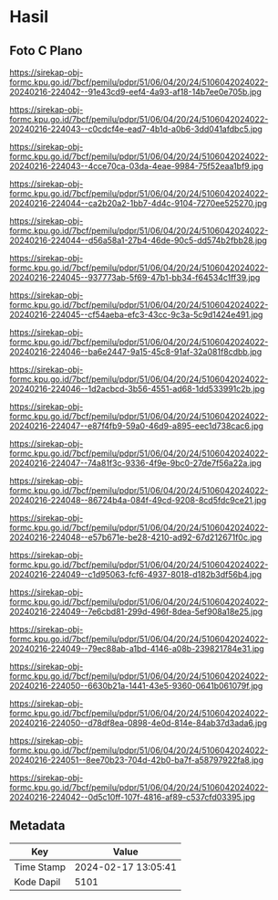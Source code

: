 # Hasil

## Foto C Plano

https://sirekap-obj-formc.kpu.go.id/7bcf/pemilu/pdpr/51/06/04/20/24/5106042024022-20240216-224042--91e43cd9-eef4-4a93-af18-14b7ee0e705b.jpg

https://sirekap-obj-formc.kpu.go.id/7bcf/pemilu/pdpr/51/06/04/20/24/5106042024022-20240216-224043--c0cdcf4e-ead7-4b1d-a0b6-3dd041afdbc5.jpg

https://sirekap-obj-formc.kpu.go.id/7bcf/pemilu/pdpr/51/06/04/20/24/5106042024022-20240216-224043--4cce70ca-03da-4eae-9984-75f52eaa1bf9.jpg

https://sirekap-obj-formc.kpu.go.id/7bcf/pemilu/pdpr/51/06/04/20/24/5106042024022-20240216-224044--ca2b20a2-1bb7-4d4c-9104-7270ee525270.jpg

https://sirekap-obj-formc.kpu.go.id/7bcf/pemilu/pdpr/51/06/04/20/24/5106042024022-20240216-224044--d56a58a1-27b4-46de-90c5-dd574b2fbb28.jpg

https://sirekap-obj-formc.kpu.go.id/7bcf/pemilu/pdpr/51/06/04/20/24/5106042024022-20240216-224045--937773ab-5f69-47b1-bb34-f64534c1ff39.jpg

https://sirekap-obj-formc.kpu.go.id/7bcf/pemilu/pdpr/51/06/04/20/24/5106042024022-20240216-224045--cf54aeba-efc3-43cc-9c3a-5c9d1424e491.jpg

https://sirekap-obj-formc.kpu.go.id/7bcf/pemilu/pdpr/51/06/04/20/24/5106042024022-20240216-224046--ba6e2447-9a15-45c8-91af-32a081f8cdbb.jpg

https://sirekap-obj-formc.kpu.go.id/7bcf/pemilu/pdpr/51/06/04/20/24/5106042024022-20240216-224046--1d2acbcd-3b56-4551-ad68-1dd533991c2b.jpg

https://sirekap-obj-formc.kpu.go.id/7bcf/pemilu/pdpr/51/06/04/20/24/5106042024022-20240216-224047--e87f4fb9-59a0-46d9-a895-eec1d738cac6.jpg

https://sirekap-obj-formc.kpu.go.id/7bcf/pemilu/pdpr/51/06/04/20/24/5106042024022-20240216-224047--74a81f3c-9336-4f9e-9bc0-27de7f56a22a.jpg

https://sirekap-obj-formc.kpu.go.id/7bcf/pemilu/pdpr/51/06/04/20/24/5106042024022-20240216-224048--86724b4a-084f-49cd-9208-8cd5fdc9ce21.jpg

https://sirekap-obj-formc.kpu.go.id/7bcf/pemilu/pdpr/51/06/04/20/24/5106042024022-20240216-224048--e57b671e-be28-4210-ad92-67d212671f0c.jpg

https://sirekap-obj-formc.kpu.go.id/7bcf/pemilu/pdpr/51/06/04/20/24/5106042024022-20240216-224049--c1d95063-fcf6-4937-8018-d182b3df56b4.jpg

https://sirekap-obj-formc.kpu.go.id/7bcf/pemilu/pdpr/51/06/04/20/24/5106042024022-20240216-224049--7e6cbd81-299d-496f-8dea-5ef908a18e25.jpg

https://sirekap-obj-formc.kpu.go.id/7bcf/pemilu/pdpr/51/06/04/20/24/5106042024022-20240216-224049--79ec88ab-a1bd-4146-a08b-239821784e31.jpg

https://sirekap-obj-formc.kpu.go.id/7bcf/pemilu/pdpr/51/06/04/20/24/5106042024022-20240216-224050--6630b21a-1441-43e5-9360-0641b061079f.jpg

https://sirekap-obj-formc.kpu.go.id/7bcf/pemilu/pdpr/51/06/04/20/24/5106042024022-20240216-224050--d78df8ea-0898-4e0d-814e-84ab37d3ada6.jpg

https://sirekap-obj-formc.kpu.go.id/7bcf/pemilu/pdpr/51/06/04/20/24/5106042024022-20240216-224051--8ee70b23-704d-42b0-ba7f-a58797922fa8.jpg

https://sirekap-obj-formc.kpu.go.id/7bcf/pemilu/pdpr/51/06/04/20/24/5106042024022-20240216-224042--0d5c10ff-107f-4816-af89-c537cfd03395.jpg


## Metadata

| Key        | Value               |
| ---------- | ------------------- |
| Time Stamp | 2024-02-17 13:05:41 |
| Kode Dapil | 5101                |



